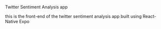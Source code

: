 Twitter Sentiment Analysis app

this is the front-end of the twitter sentiment analysis app built using React-Native Expo
